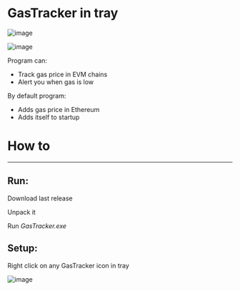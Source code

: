 # GasTracker in tray

![image](https://github.com/Ryaza5562/GasTracker/assets/49323900/ff29d57d-f569-46b0-b93f-76752b9dfbdd)

![image](https://github.com/Ryaza5562/GasTracker/assets/49323900/38aa33ba-44bf-46b8-8456-23b6b37e647c)

Program can:
- Track gas price in EVM chains
- Alert you when gas is low

By default program: 
- Adds gas price in Ethereum
- Adds itself to startup

# How to
---
## Run:

Download last release

Unpack it

Run *GasTracker.exe*

## Setup:

Right click on any GasTracker icon in tray

![image](https://github.com/Ryaza5562/GasTracker/assets/49323900/7b2d82af-9254-4262-a6f9-46952dc07fa6)

